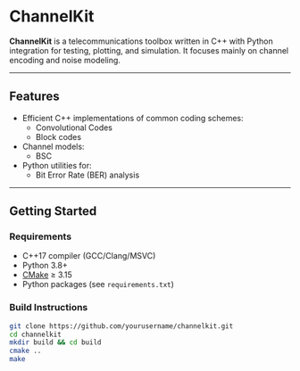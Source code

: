 # ChannelKit 

**ChannelKit** is a telecommunications toolbox written in C++ with Python integration for testing, plotting, and simulation. It focuses mainly on channel encoding and noise modeling.

---

## Features

- Efficient C++ implementations of common coding schemes:
  - Convolutional Codes
  - Block codes
- Channel models:
  - BSC 
- Python utilities for:
  - Bit Error Rate (BER) analysis

---

## Getting Started

### Requirements

- C++17 compiler (GCC/Clang/MSVC)
- Python 3.8+
- [CMake](https://cmake.org/) ≥ 3.15
- Python packages (see `requirements.txt`)

### Build Instructions

```bash
git clone https://github.com/yourusername/channelkit.git
cd channelkit
mkdir build && cd build
cmake ..
make
